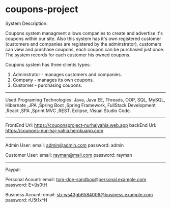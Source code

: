 # coupons-project

System Description:

Coupons system managment allows companies to create and advertise it's coupons within our site. Also this system has it's own registered customer (customers and companies are registered by the adminstrator), customers can view and purchase coupons, each coupon can be purchased just once. 
The system records for each customer his owned coupons.

Coupons system has three clients types:
1. Adminstrator - manages customers and companies.
2. Company - manages its own coupons.
3. Customer - purchasing coupons.

----------------------------------------------------------------------------

Used Programing Technologies:
Java, Java EE, Threads, OOP, SQL, MySQL, Hibernate ,JPA ,Spring Boot ,Spring Framework, FullStack Development ,React ,SPA ,Sprint MVC ,REST.
Eclipse, Visual Studio Code.

-----------------------------------------------------------------------------

FrontEnd Url: https://couponsproject-nurhajyahia.web.app
backEnd Url: https://coupons-nur-haj-yahia.herokuapp.com

-----------------------------------------------------------------------------

Admin User:
email: admin@admin.com
password: admin

Customer User:
email: rayman@mail.com
password: rayman

-----------------------------------------------------------------------------

Paypal:

Personal Acount:
email: tom-doe-sandbox@personal.example.com
password: E<{is0tH

Business Acount:
email: sb-ws43gb6584006@business.example.com
password: rU5t1x^H
